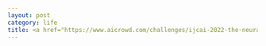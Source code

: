 ```yaml
---
layout: post
category: life
title: <a href="https://www.aicrowd.com/challenges/ijcai-2022-the-neural-mmo-challenge">IJCAI 2022 Neural MMO</a> goes live!
---
```

